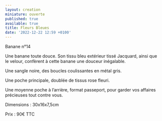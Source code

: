 ```yaml
---
layout: creation
miniature: ouverte
published: true
available: true
title: Fleurs Bleues
date: '2022-12-22 12:59 +0100'
---
```

Banane n°14

Une banane toute douce. Son tissu bleu extérieur tissé Jacquard, ainsi que le velour,  confèrent à cette banane une douceur inégalable.

Une sangle noire, des boucles coulissantes en métal gris. 

Une poche principale, doublée de tissus rose fleuri.

Une moyenne poche à l’arrière, format passeport, pour garder vos affaires précieuses tout contre vous.

Dimensions : 30x16x7,5cm

Prix : 90€ TTC
